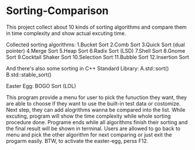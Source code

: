 # Sorting-Comparison
This project collect about 10 kinds of sorting algorithms and compare them in time complexity and show actual excuting time.

Collected sorting algorithms:
1.Bucket Sort
2.Comb Sort
3.Quick Sort (dual pointer)
4.Merge Sort
5.Heap Sort
6.Radix Sort (LSD)
7.Shell Sort
8.Gnome Sort
9.Cocktail Shaker Sort
10.Selection Sort
11.Bubble Sort
12.Insertion Sort

And there's also some sorting in C++ Standard Library:
A.std::sort()
B.std::stable_sort()

Easter Egg:
BOGO Sort (LOL)

This program provide a menu for user to pick the funuction they want, they are able to choose if they want to use the built-in test data or costomize.
Next step, they can add alogrithms wanna be compared into the list. While excuting, program will show the time complexity while whole sorting procedure done.
Programe ends while all algorithms finish their sorting and the final result will be shown in terminal. Users are allowed to go back to menu and pick the other algorithm for next comparing or just exit the progarm easily.
BTW, to activate the easter-egg, perss F12.
